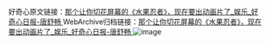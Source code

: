 好奇心原文链接：[那个让你切花屏幕的《水果忍者》，现在要出动画片了_娱乐_好奇心日报-唐舒畅 ](https://www.qdaily.com/articles/11448.html)
WebArchive归档链接：[那个让你切花屏幕的《水果忍者》，现在要出动画片了_娱乐_好奇心日报-唐舒畅 ](http://web.archive.org/web/20190623165311/https://www.qdaily.com/articles/11448.html)
![image](http://ww3.sinaimg.cn/large/007d5XDply1g3w91e8rxwj30u036e4qp)